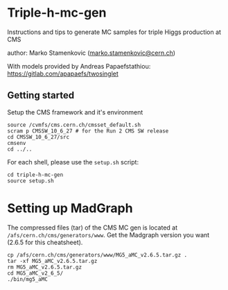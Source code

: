 # Triple-h-mc-gen
Instructions and tips to generate MC samples for triple Higgs production at CMS

author: Marko Stamenkovic (marko.stamenkovic@cern.ch)

With models provided by Andreas Papaefstathiou: https://gitlab.com/apapaefs/twosinglet

## Getting started

Setup the CMS framework and it's environment

```
source /cvmfs/cms.cern.ch/cmsset_default.sh
scram p CMSSW_10_6_27 # for the Run 2 CMS SW release
cd CMSSW_10_6_27/src
cmsenv
cd ../..
```

For each shell, please use the `setup.sh` script:

```
cd triple-h-mc-gen
source setup.sh
```

# Setting up MadGraph

The compressed files (tar) of the CMS MC gen is located at `/afs/cern.ch/cms/generators/www`. Get the Madgraph version you want (2.6.5 for this cheatsheet). 

```
cp /afs/cern.ch/cms/generators/www/MG5_aMC_v2.6.5.tar.gz .
tar -xf MG5_aMC_v2.6.5.tar.gz
rm MG5_aMC_v2.6.5.tar.gz
cd MG5_aMC_v2_6_5/
./bin/mg5_aMC
```

